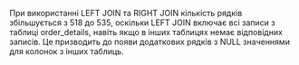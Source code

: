 При використанні LEFT JOIN та RIGHT JOIN кількість рядків збільшується з 518 до 535, оскільки LEFT JOIN включає всі записи з таблиці order_details, навіть якщо в інших таблицях немає відповідних записів.
Це призводить до появи додаткових рядків з NULL значеннями для колонок з інших таблиць.
